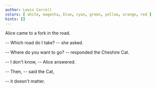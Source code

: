 ```yaml
---
author: Lewis Carroll
colors: [ white, magenta, blue, cyan, green, yellow, orange, red ]
hints: []
---
```

Alice came to a fork in the road.

-- Which road do I take? -- she asked.

-- Where do you want to go? -- responded the Cheshire Cat.

-- I don't know, -- Alice answered.

-- Then, -- said the Cat,

-- it doesn't matter.
